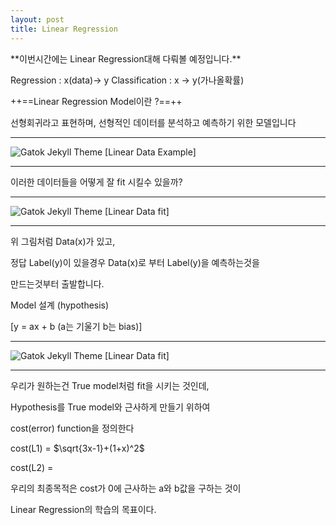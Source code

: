 ```yaml
---
layout: post
title: Linear Regression 
---
```


<td>**이번시간에는 Linear Regression대해 다뤄볼 예정입니다.**</td>




Regression : x(data)-> y
Classification : x -> y(가나올확률)




++==Linear Regression Model이란 ?==++

선형회귀라고 표현하며, 선형적인 데이터를 분석하고 예측하기 위한 모델입니다



_ _ _

![Gatok Jekyll Theme]({{site.baseurl}}/./images/linear1.jpg)
    [Linear Data Example]
    
_ _ _

이러한 데이터들을 어떻게 잘 fit 시킬수 있을까?


_ _ _

![Gatok Jekyll Theme]({{site.baseurl}}/./images/linear2.jpg)
    [Linear Data fit]
    
_ _ _

위 그림처럼 Data(x)가 있고,

정답 Label(y)이 있을경우 Data(x)로 부터 Label(y)을 예측하는것을

만드는것부터 출발합니다.


Model 설계 (hypothesis)

[y = ax + b  (a는 기울기 b는 bias)]

_ _ _

![Gatok Jekyll Theme]({{site.baseurl}}/./images/linear3.jpg)
    [Linear Data fit]
    
_ _ _
우리가 원하는건 True model처럼 fit을 시키는 것인데,

Hypothesis를 True model와 근사하게 만들기 위하여

cost(error) function을 정의한다

cost(L1) = $\sqrt{3x-1}+(1+x)^2$

cost(L2) = 

우리의 최종목적은 cost가 0에 근사하는 a와 b값을 구하는 것이

Linear Regression의 학습의 목표이다.